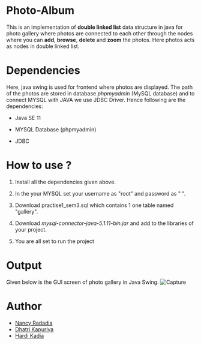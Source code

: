 # Photo-Album
This is an implementation of **double linked list** data structure in java for photo gallery where photos are connected to each other through the nodes where you can  **add**, **browse**, **delete** and **zoom** the photos.  Here photos acts as nodes in double linked list.



# Dependencies

Here, java swing is used for frontend where photos are displayed. The path of the photos are stored in database *phpmyadmin* (MySQL database)  and to connect MYSQL with JAVA we use JDBC Driver. Hence following are the dependencies:

+ Java SE 11

+ MYSQL Database (phpmyadmin)

+ JDBC

  

# How to use ?

1. Install all the dependencies given above.

2. In the  your MYSQL set your username as "root"  and password as " ".
3. Download practise1_sem3.sql which contains 1 one table named "gallery".
4. Download *mysql-connector-java-5.1.11-bin.jar* and add to the libraries of your project.
5. You are all set to run the project

# Output
Given below is the GUI screen of photo gallery in Java Swing.
![Capture](https://user-images.githubusercontent.com/65729151/82688817-23917d00-9c77-11ea-83c2-9a15dfa10baa.PNG)

# Author
+ [Nancy Radadia](https://github.com/nancyradadia)
+ [Dhatri Kapuriya](https://github.com/dhatrikapuriya)
+ [Hardi Kadia](https://github.com/hardi15)
